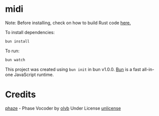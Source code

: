 # midi

Note: Before installing, check on how to build Rust code [here.](./wasm-eq/README.md)

To install dependencies:

```bash
bun install
```

To run:

```bash
bun watch
```

This project was created using `bun init` in bun v1.0.0. [Bun](https://bun.sh) is a fast all-in-one JavaScript runtime.

# Credits
[phaze](https://github.com/olvb/phaze/) - Phase Vocoder by [olvb](https://github.com/olvb/) Under License [unlicense](https://unlicense.org/)
